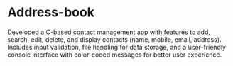 # Address-book
Developed a C-based contact management app with features to add, search, edit, delete, and display contacts (name, mobile, email, address). Includes input validation, file handling for data storage, and a user-friendly console interface with color-coded messages for better user experience.
